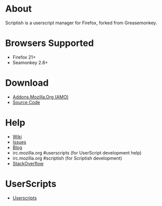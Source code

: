 # About

Scriptish is a userscript manager for Firefox, forked from Greasemonkey.

# Browsers Supported

* Firefox 21+
* Seamonkey 2.8+


# Download

* [Addons.Mozilla.Org (AMO)](https://addons.mozilla.org/firefox/addon/scriptish)
* [Source Code](https://github.com/scriptish/scriptish)

# Help

* [Wiki](https://github.com/scriptish/scriptish/wiki)
* [Issues](https://github.com/scriptish/scriptish/issues)
* [Blog](http://scriptish.org/blog)
* irc.mozilla.org #userscripts (for UserScript development help)
* irc.mozilla.org #scriptish (for Scriptish development)
* [StackOverflow](http://stackoverflow.com/questions/tagged/userscripts)

# UserScripts

* [Userscripts](http://userscripts.org)

